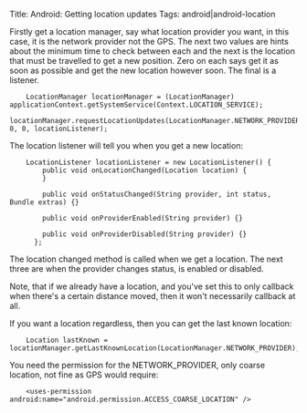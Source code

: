 Title: Android: Getting location updates
Tags: android|android-location

Firstly get a location manager, say what location provider you want, in this case, it is the network provider not the GPS. The next two values are hints about the minimum time to check between each and the next is the location that must be travelled to get a new position. Zero on each says get it as soon as possible and get the new location however soon. The final is a listener.  

		LocationManager locationManager = (LocationManager) applicationContext.getSystemService(Context.LOCATION_SERVICE);
		locationManager.requestLocationUpdates(LocationManager.NETWORK_PROVIDER, 0, 0, locationListener);

The location listener will tell you when you get a new location:

		LocationListener locationListener = new LocationListener() {
		    public void onLocationChanged(Location location) {
		    }

		    public void onStatusChanged(String provider, int status, Bundle extras) {}

		    public void onProviderEnabled(String provider) {}

		    public void onProviderDisabled(String provider) {}
		  };

The location changed method is called when we get a location. The next three are when the provider changes status, is enabled or disabled.

Note, that if we already have a location, and you've set this to only callback when there's a certain distance moved, then it won't necessarily callback at all.

If you want a location regardless, then you can get the last known location:

		Location lastKnown = locationManager.getLastKnownLocation(LocationManager.NETWORK_PROVIDER);

You need the permission for the NETWORK_PROVIDER, only coarse location, not fine as GPS would require:

		<uses-permission android:name="android.permission.ACCESS_COARSE_LOCATION" />

